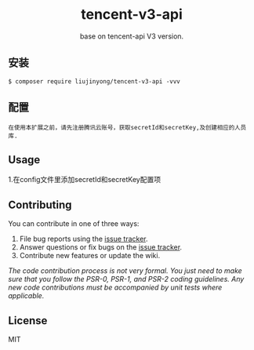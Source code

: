 <h1 align="center"> tencent-v3-api </h1>

<p align="center"> base on tencent-api V3 version.</p>


## 安装

```shell
$ composer require liujinyong/tencent-v3-api -vvv
```

## 配置
``
在使用本扩展之前，请先注册腾讯云账号，获取secretId和secretKey,及创建相应的人员库.
``

## Usage

1.在config文件里添加secretId和secretKey配置项





## Contributing

You can contribute in one of three ways:

1. File bug reports using the [issue tracker](https://github.com/liujinyong/tencent-v3-api/issues).
2. Answer questions or fix bugs on the [issue tracker](https://github.com/liujinyong/tencent-v3-api/issues).
3. Contribute new features or update the wiki.

_The code contribution process is not very formal. You just need to make sure that you follow the PSR-0, PSR-1, and PSR-2 coding guidelines. Any new code contributions must be accompanied by unit tests where applicable._

## License

MIT
